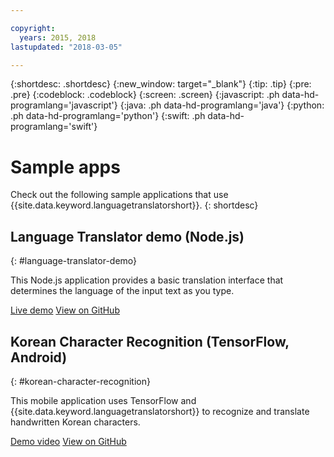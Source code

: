```yaml
---

copyright:
  years: 2015, 2018
lastupdated: "2018-03-05"

---
```


{:shortdesc: .shortdesc}
{:new_window: target="_blank"}
{:tip: .tip}
{:pre: .pre}
{:codeblock: .codeblock}
{:screen: .screen}
{:javascript: .ph data-hd-programlang='javascript'}
{:java: .ph data-hd-programlang='java'}
{:python: .ph data-hd-programlang='python'}
{:swift: .ph data-hd-programlang='swift'}

# Sample apps

Check out the following sample applications that use {{site.data.keyword.languagetranslatorshort}}. 
{: shortdesc}

## Language Translator demo (Node.js)
{: #language-translator-demo}

This Node.js application provides a basic translation interface that determines the language of the input text as you type.

[Live demo](https://language-translator-demo.ng.bluemix.net/)
[View on GitHub](https://github.com/watson-developer-cloud/language-translator-nodejs)

## Korean Character Recognition (TensorFlow, Android)
{: #korean-character-recognition}

This mobile application uses TensorFlow and {{site.data.keyword.languagetranslatorshort}} to recognize and translate handwritten Korean characters.

[Demo video](https://www.youtube.com/watch?v=Ynusw4RcyRY)
[View on GitHub](https://github.com/IBM/tensorflow-hangul-recognition)








